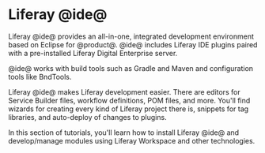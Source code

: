 # Liferay @ide@ [](id=liferay-ide)

Liferay @ide@ provides an all-in-one, integrated development environment based
on Eclipse for @product@. @ide@ includes Liferay IDE plugins paired with
a pre-installed Liferay Digital Enterprise server.

@ide@ works with build tools such as Gradle and Maven and configuration tools
like BndTools.

Liferay @ide@ makes Liferay development easier. There are editors for
Service Builder files, workflow definitions, POM files, and more. You'll find
wizards for creating every kind of Liferay project there is, snippets for tag
libraries, and auto-deploy of changes to plugins.

In this section of tutorials, you'll learn how to install Liferay @ide@ and
develop/manage modules using Liferay Workspace and other technologies.
